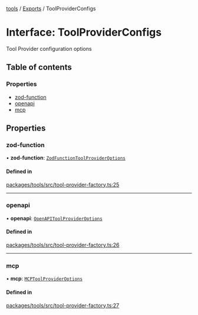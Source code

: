 <!-- 
 ⚠️  AUTO-GENERATED FILE - DO NOT EDIT MANUALLY
 This file is automatically generated by scripts/docs-generator.js
 To make changes, edit the source TypeScript files or update the generator script
-->

[tools](../../) / [Exports](../modules) / ToolProviderConfigs

# Interface: ToolProviderConfigs

Tool Provider configuration options

## Table of contents

### Properties

- [zod-function](ToolProviderConfigs#zod-function)
- [openapi](ToolProviderConfigs#openapi)
- [mcp](ToolProviderConfigs#mcp)

## Properties

### zod-function

• **zod-function**: [`ZodFunctionToolProviderOptions`](ZodFunctionToolProviderOptions)

#### Defined in

[packages/tools/src/tool-provider-factory.ts:25](https://github.com/woojubb/robota/blob/0afecc12922d97d2c8ac7599fd937e359f3be1c5/packages/tools/src/tool-provider-factory.ts#L25)

___

### openapi

• **openapi**: [`OpenAPIToolProviderOptions`](OpenAPIToolProviderOptions)

#### Defined in

[packages/tools/src/tool-provider-factory.ts:26](https://github.com/woojubb/robota/blob/0afecc12922d97d2c8ac7599fd937e359f3be1c5/packages/tools/src/tool-provider-factory.ts#L26)

___

### mcp

• **mcp**: [`MCPToolProviderOptions`](MCPToolProviderOptions)

#### Defined in

[packages/tools/src/tool-provider-factory.ts:27](https://github.com/woojubb/robota/blob/0afecc12922d97d2c8ac7599fd937e359f3be1c5/packages/tools/src/tool-provider-factory.ts#L27)

